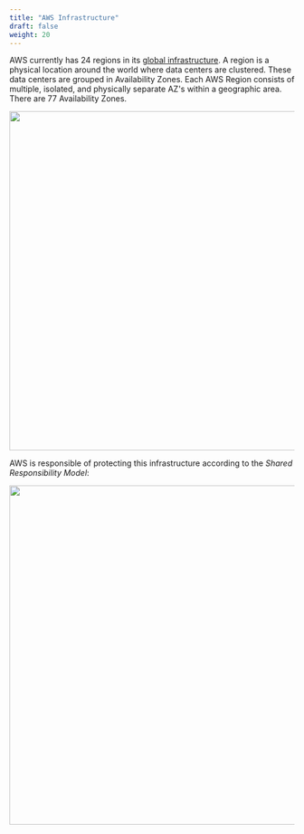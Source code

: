 ```yaml
---
title: "AWS Infrastructure"
draft: false
weight: 20
---
```


AWS currently has 24 regions in its [global infrastructure](https://aws.amazon.com/about-aws/global-infrastructure/). A region is a physical location around the world where data centers are clustered. These data centers are grouped in Availability Zones. Each AWS Region consists of multiple, isolated, and physically separate AZ's within a geographic area. There are 77 Availability Zones. 

<img src='/images/global_footprint.png' width='600px'>

AWS is responsible of protecting this infrastructure according to the _Shared Responsibility Model_:

<img src='/images/shared_model.jpg' width='600px'>
